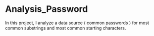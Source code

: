# Analysis_Password
In this project, I analyze a data source ( common passwords ) for most common substrings and most common starting characters.
